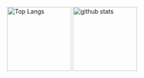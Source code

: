 <p align="left"> 
  <img alt="Top Langs" height="150px" src="https://github-readme-stats.vercel.app/api/top-langs/?username=Yu-Ikeda222&layout=compact&theme=dracula" />
  <img alt="github stats" height="150px" src="https://github-readme-stats.vercel.app/api/top-langs/?username=Yu-Ikeda222&layout=compact&theme=dracula" />
</p>

<!--
**Yu-Ikeda222/Yu-Ikeda222** is a ✨ _special_ ✨ repository because its `README.md` (this file) appears on your GitHub profile.

Here are some ideas to get you started:

- 🔭 I’m currently working on ...
- 🌱 I’m currently learning ...
- 👯 I’m looking to collaborate on ...
- 🤔 I’m looking for help with ...
- 💬 Ask me about ...
- 📫 How to reach me: ...
- 😄 Pronouns: ...
- ⚡ Fun fact: ...
-->

